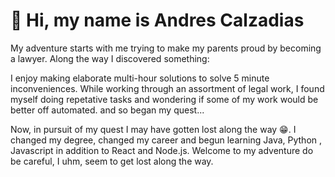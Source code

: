 # 👋 Hi, my name is Andres Calzadias

My adventure starts with me trying to make my parents proud by becoming a lawyer. Along the way I discovered something:

I enjoy making elaborate multi-hour solutions to solve 5 minute inconveniences. While working through an assortment 
of legal work, I found myself doing repetative tasks and wondering if some of my work would be better off automated.
and so began my quest...

Now, in pursuit of my quest I may have gotten lost along the way 😁. 
I changed my degree, changed my career and begun learning Java, Python ,
Javascript in addition to React and Node.js. Welcome to my adventure do 
be careful, I uhm, seem to get lost along the way.


<!---
cmndrqueso/cmndrqueso is a ✨ special ✨ repository because its `README.md` (this file) appears on your GitHub profile.
You can click the Preview link to take a look at your changes.
--->

